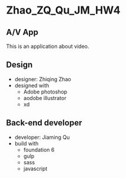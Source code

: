 # Zhao_ZQ_Qu_JM_HW4
## A/V App 
This is an application about video.
## Design
* designer: Zhiqing Zhao
* designed with
  * Adobe photoshop
  * aodobe illustrator
  * xd
  
## Back-end developer
* developer: Jiaming Qu     
* build with
  * foundation 6
  * gulp
  * sass
  * javascript
